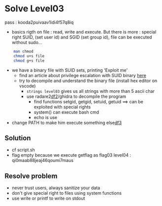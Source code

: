 # Solve Level03
pass : kooda2puivaav1idi4f57q8iq

- basics rigth on file : read, write and execute. But there is more : special right SUID, (set user id) and SGID (set group id), file can be executed without sudo...
```bash
    man chmod
    chmod u+s file
    chmod g+s file
```

- we have a binary file with SUID sets, printing 'Exploit me'
    - find an article about privilege escalation with SUID binary [here][df1]
    - try to decompile and understand the binary file (install hex editor on vscode)
        - ```strings level03``` gives us all strings with more than 5 ascii char
        - use radare2[df2]/ghidra to decompile the program
            - find functions setgid, getgid, setuid, getuid ==> can be exploited with special rights
            - system() can execute bash cmd
            - echo is use
- change PATH to make him execute something else[df3]

## Solution
- cf script.sh
- flag empty because we execute getflag as flag03
level04 : qi0maab88jeaj46qoumi7maus

## Resolve problem
- never trust users, always sanitize your data
- don't give special right to files using system functions
- use write or printf to write on stdout

[df1]: https://www.hackingarticles.in/linux-privilege-escalation-using-suid-binaries/
[df2]: https://www.youtube.com/watch?v=vXWHmucgZW0
[df3]: https://www.hackingarticles.in/linux-privilege-escalation-using-path-variable/